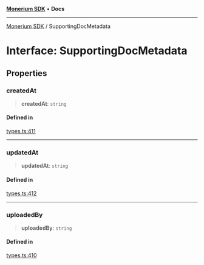 [**Monerium SDK**](../README.md) • **Docs**

***

[Monerium SDK](../README.md) / SupportingDocMetadata

# Interface: SupportingDocMetadata

## Properties

### createdAt

> **createdAt**: `string`

#### Defined in

[types.ts:411](https://github.com/monerium/js-monorepo/blob/4f2ccbbab3654810f24287d973126d95378140bb/packages/sdk/src/types.ts#L411)

***

### updatedAt

> **updatedAt**: `string`

#### Defined in

[types.ts:412](https://github.com/monerium/js-monorepo/blob/4f2ccbbab3654810f24287d973126d95378140bb/packages/sdk/src/types.ts#L412)

***

### uploadedBy

> **uploadedBy**: `string`

#### Defined in

[types.ts:410](https://github.com/monerium/js-monorepo/blob/4f2ccbbab3654810f24287d973126d95378140bb/packages/sdk/src/types.ts#L410)

